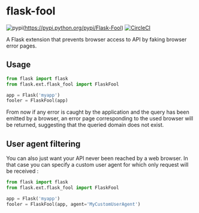 # flask-fool

![pypi](https://badge.fury.io/py/flask-fool.svg)(https://pypi.python.org/pypi/Flask-Fool) [![CircleCI](https://circleci.com/gh/Faylixe/flask-fool.svg?style=shield)](https://circleci.com/gh/Faylixe/flask-fool)

A Flask extension that prevents browser access to API by faking browser error pages.

## Usage

```python
from flask import flask
from flask.ext.flask_fool import FlaskFool

app = Flask('myapp')
fooler = FlaskFool(app)
```

From now if any error is caught by the application and the query has been emitted by a browser,
an error page corresponding to the used browser will be returned, suggesting that the queried
domain does not exist.

## User agent filtering

You can also just want your API never been reached by a web browser. In that case you can
specify a custom user agent for which only request will be received :

```python
from flask import flask
from flask.ext.flask_fool import FlaskFool

app = Flask('myapp')
fooler = FlaskFool(app, agent='MyCustomUserAgent')
```
